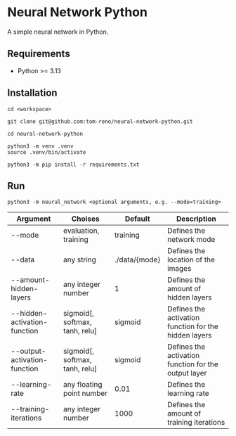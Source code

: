 # Neural Network Python

A simple neural network in Python.

## Requirements

- Python >= 3.13

## Installation

```
cd <workspace>

git clone git@github.com:tom-reno/neural-network-python.git

cd neural-network-python

python3 -m venv .venv
source .venv/bin/activate

python3 -m pip install -r requirements.txt
```

## Run

```
python3 -m neural_network <optional arguments, e.g. --mode=training>
```

| Argument                     | Choises                        | Default       | Description                                           |
|------------------------------|--------------------------------|---------------|-------------------------------------------------------|
| --mode                       | evaluation, training           | training      | Defines the network mode                              |
| --data                       | any string                     | ./data/{mode} | Defines the location of the images                    |
| --amount-hidden-layers       | any integer number             | 1             | Defines the amount of hidden layers                   |
| --hidden-activation-function | sigmoid[, softmax, tanh, relu] | sigmoid       | Defines the activation function for the hidden layers |
| --output-activation-function | sigmoid[, softmax, tanh, relu] | sigmoid       | Defines the activation function for the output layer  |
| --learning-rate              | any floating point number      | 0.01          | Defines the learning rate                             |
| --training-iterations        | any integer number             | 1000          | Defines the amount of training iterations             |

